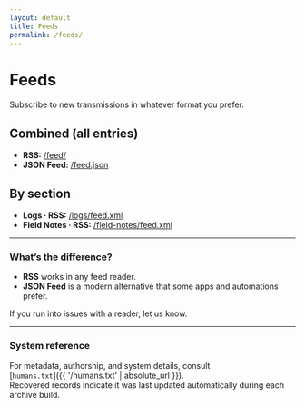 ```yaml
---
layout: default
title: Feeds
permalink: /feeds/
---
```


# Feeds

Subscribe to new transmissions in whatever format you prefer.

## Combined (all entries)
- **RSS:** <a href="{{ '/feed/' | absolute_url }}">/feed/</a>  
- **JSON Feed:** <a href="{{ '/feed.json' | absolute_url }}">/feed.json</a>

## By section
- **Logs · RSS:** <a href="{{ '/logs/feed.xml' | absolute_url }}">/logs/feed.xml</a>  
- **Field Notes · RSS:** <a href="{{ '/field-notes/feed.xml' | absolute_url }}">/field-notes/feed.xml</a>

---

### What’s the difference?

- **RSS** works in any feed reader.  
- **JSON Feed** is a modern alternative that some apps and automations prefer.

If you run into issues with a reader, let us know.

---

### System reference

For metadata, authorship, and system details, consult  
[`humans.txt`]({{ '/humans.txt' | absolute_url }}).  
Recovered records indicate it was last updated automatically during each archive build.